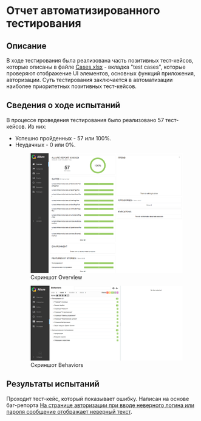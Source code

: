<h1>Отчет автоматизированного тестирования</h1>

<h2>Описание</h2>
В ходе тестирования была реализована часть позитивных тест-кейсов, которые описаны в файле 
  <a href="Cases.xlsx">Cases.xlsx</a> 
  - вкладка "test cases", которые проверяют отображение UI элементов, основных функций приложения, авторизации.
Суть тестирования заключается в автоматизации наиболее приоритетных позитивных тест-кейсов.

<h2>Сведения о ходе испытаний</h2>
В процессе проведения тестирования было реализовано 57 тест-кейсов. Из них: 
<div>
  <ul>
    <li>Успешно пройденных - 57 или 100%.</li>
    <li>Неудачных - 0 или 0%.</li>
    <figure>
      <img src="./images/AllureOverview.png">
        <figcaption>
          Скриншот Overview
        </figcaption>
    </figure>
    <figure>
      <img src="./images/AllureBehaviors.png"> 
        <figcaption>
          Скриншот Behaviors
        </figcaption>
    </figure>
  </ul>
</div>



<h2>Результаты испытаний</h2>
Проходит тест-кейс, который показывает ошибку. 
Написан на основе баг-репорта 
  <a href="https://github.com/Guzelechkin/diiiiplom/issues/3">
    На странице авторизации при вводе неверного логина или пароля сообщение отображает неверный текст</a>.
